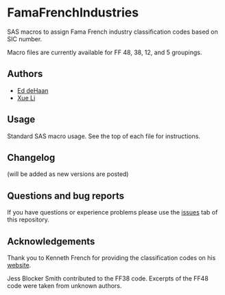 # FamaFrenchIndustries

SAS macros to assign Fama French industry classification codes based on SIC number. 

Macro files are currently available for FF 48, 38, 12, and 5 groupings.  



## Authors

- [Ed deHaan](https://foster.uw.edu/faculty-research/directory/ed-dehaan/)
- [Xue Li](https://foster.uw.edu/academics/degree-programs/phd-program/directory/xue-li/)


## Usage

Standard SAS macro usage.  See the top of each file for instructions.


## Changelog

(will be added as new versions are posted)


## Questions and bug reports

If you have questions or experience problems please use the [issues](https://github.com/ed-dehaan/FamaFrenchIndustries/issues) tab of this repository.


## Acknowledgements

Thank you to Kenneth French for providing the classification codes on his <a href="https://mba.tuck.dartmouth.edu/pages/faculty/ken.french/data_library.html">website</a>. 

Jess Blocker Smith contributed to the FF38 code. Excerpts of the FF48 code were taken from unknown authors.
